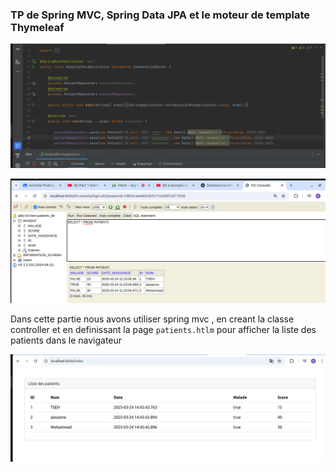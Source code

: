 ### TP  de Spring MVC, Spring Data JPA et le moteur de template Thymeleaf


![entite](./captureDEcran/test10.png)

![test](./captureDEcran/test11.png)

Dans cette partie nous avons utiliser spring mvc , en creant la classe controller 
 et en definissant la page ``patients.htlm`` pour  afficher la liste des  patients dans le navigateur

![test](./captureDEcran/test21.png)
